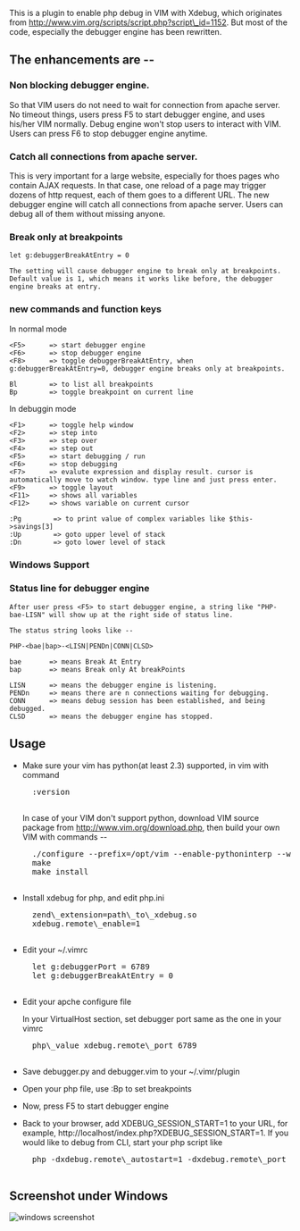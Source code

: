 This is a plugin to enable php debug in VIM with Xdebug, which originates from http://www.vim.org/scripts/script.php?script\_id=1152.
But most of the code, especially the debugger engine has been rewritten.


## The enhancements are --

### Non blocking debugger engine.
So that VIM users do not need to wait for connection from apache server. No timeout things, users press F5 to start debugger engine, and uses his/her VIM normally. Debug engine won't stop users to interact with VIM. Users can press F6 to stop debugger engine anytime.

### Catch all connections from apache server.
This is very important for a large website, especially for thoes pages who contain AJAX requests. In that case, one reload of a page may trigger dozens of http request, each of them goes to a different URL. The new debugger engine will catch all connections from apache server. Users can debug all of them without missing anyone.

### Break only at breakpoints

    let g:debuggerBreakAtEntry = 0

    The setting will cause debugger engine to break only at breakpoints. Default value is 1, which means it works like before, the debugger engine breaks at entry.

### new commands and function keys

In normal mode

    <F5>      => start debugger engine
    <F6>      => stop debugger engine
    <F8>      => toggle debuggerBreakAtEntry, when g:debuggerBreakAtEntry=0, debugger engine breaks only at breakpoints.

    Bl        => to list all breakpoints
    Bp        => toggle breakpoint on current line

In debuggin mode 

    <F1>      => toggle help window
    <F2>      => step into 
    <F3>      => step over 
    <F4>      => step out 
    <F5>      => start debugging / run
    <F6>      => stop debugging 
    <F7>      => evalute expression and display result. cursor is automatically move to watch window. type line and just press enter. 
    <F9>      => toggle layout
    <F11>     => shows all variables 
    <F12>     => shows variable on current cursor 

    :Pg        => to print value of complex variables like $this->savings[3]
    :Up        => goto upper level of stack 
    :Dn        => goto lower level of stack 

### Windows Support

### Status line for debugger engine

    After user press <F5> to start debugger engine, a string like "PHP-bae-LISN" will show up at the right side of status line.

    The status string looks like -- 

    PHP-<bae|bap>-<LISN|PENDn|CONN|CLSD>

    bae       => means Break At Entry
    bap       => means Break only At breakPoints

    LISN      => means the debugger engine is listening.
    PENDn     => means there are n connections waiting for debugging.
    CONN      => means debug session has been established, and being debugged.
    CLSD      => means the debugger engine has stopped.


## Usage

* Make sure your vim has python(at least 2.3) supported, in vim with command

    <pre>
    :version
    </pre>

    In case of your VIM don't support python, download VIM source package from http://www.vim.org/download.php, then build your own VIM with commands --

    <pre>
    ./configure --prefix=/opt/vim --enable-pythoninterp --with-python-config-dir=/usr/lib/python2.4/config
    make
    make install
    </pre>

* Install xdebug for php, and edit php.ini

    <pre>
    zend\_extension=path\_to\_xdebug.so
    xdebug.remote\_enable=1
    </pre>

* Edit your ~/.vimrc

    <pre>
    let g:debuggerPort = 6789
    let g:debuggerBreakAtEntry = 0
    </pre>

* Edit your apche configure file

    In your VirtualHost section, set debugger port same as the one in your vimrc

    <pre>
    php\_value xdebug.remote\_port 6789
    </pre>

* Save debugger.py and debugger.vim to your ~/.vimr/plugin

* Open your php file, use :Bp to set breakpoints

* Now, press F5 to start debugger engine

* Back to your browser, add XDEBUG\_SESSION\_START=1 to your URL, for example, http://localhost/index.php?XDEBUG\_SESSION\_START=1. If you would like to debug from CLI, start your php script like 

    <pre>
    php -dxdebug.remote\_autostart=1 -dxdebug.remote\_port 6789 test.php
    </pre>

## Screenshot under Windows
![windows screenshot](http://sharing-from-brook.16002.n6.nabble.com/file/n4930670/with_help.png)

